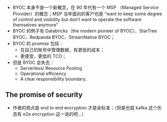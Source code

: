 
- BYOC 本身不是一个新概念，在 90 年代有一个 MSP （Managed Service Provider）的概念；MSP 当年面向的客户也是 “want to keep some degree of control and visibility but don’t want to operate the software themselves anymore”
- BYOC 的例子有 Databricks（the modern pioneer of BYOC）、StarTree BYOC、Redpanda BYOC、StreamNative BYOC；
- BYOC 的 promise 包括：
	- 在自己的账号中管理数据，有更低的成本；
	- 更便宜，更低的 TCO；
- 但是 BYOC 会失去：
	- Serverless/ Resource Pooling
	- Operational efficiency
	- A clear responsibility boundary.

## The promise of security

- 作者的观点是 end to end encryption 才是金标准；（但是也就 kafka 这个形态有 e2e encryption 这一说的吧...）